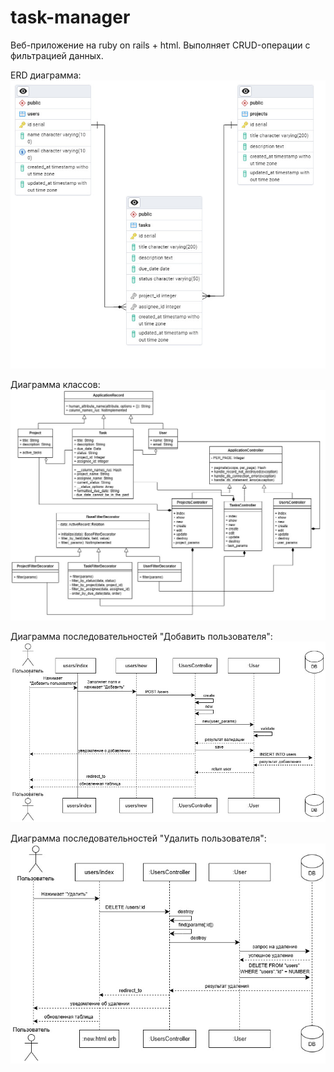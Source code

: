 # task-manager
Веб-приложение на ruby on rails + html. Выполняет CRUD-операции с фильтрацией данных.

ERD диаграмма:
![alt text](https://github.com/pphenomen/task-manager/blob/main/app/assets/diagrams/erd/ERD.jpg)

Диаграмма классов:
![alt text](https://github.com/pphenomen/task-manager/blob/main/app/assets/diagrams/class/class_diagram.jpg)

Диаграмма последовательностей "Добавить пользователя":
![alt text](https://github.com/pphenomen/task-manager/blob/main/app/assets/diagrams/sequence/create_user_sequence_diagram.jpg)

Диаграмма последовательностей "Удалить пользователя":
![alt text](https://github.com/pphenomen/task-manager/blob/main/app/assets/diagrams/sequence/delete_user_sequence_diagram.jpg)
